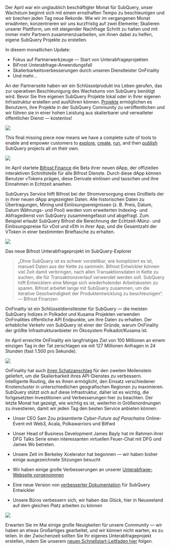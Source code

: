
Der April war ein unglaublich beschäftigter Monat für SubQuery, unser Wachstum beginnt sich mit einem ernsthaften Tempo zu beschleunigen und wir brechen jeden Tag neue Rekorde. Wie wir im vergangenen Monat erwähnten, konzentrieren wir uns kurzfristig auf zwei Elemente; Skalieren unserer Plattform, um mit steigender Nachfrage Schritt zu halten und mit immer mehr Partnern zusammenzuarbeiten, um ihnen dabei zu helfen, eigene SubQuery Projekte zu erstellen.

In diesem monatlichen Update:

-   Fokus auf Partnerwerkzeuge — Start von Unterabfrageprojekten
-   BiFrost Unterabfrage-Anwendungsfall
-   Skalierbarkeitsverbesserungen durch unseren Dienstleister OnFinality
-   Und mehr…

An der Partnerseite haben wir ein Schlüsselprodukt ins Leben gerufen, das zur operativen Beschleunigung des Wachstums von SubQuery benötigt wird. Bevor Sie Ihre eigenen SubQuery Projekte lokal oder in Ihrer eigenen Infrastruktur erstellen und ausführen können. [Projekte](https://project.subquery.network/) ermöglichen es Benutzern, ihre Projekte in der SubQuery Community zu veröffentlichen und wir führen sie in einer hohen Leistung aus skalierbarer und verwalteter öffentlicher Dienst — kostenlos!

![](https://miro.medium.com/max/1400/0*zZkmiEq5g2BbAxfl)

This final missing piece now means we have a complete suite of tools to enable and empower customers to [explore](https://explorer.subquery.network/), [create](https://doc.subquery.network/quickstart.html), [run](https://doc.subquery.network/run/indexing_query.html), and then [publish](https://doc.subquery.network/publish/publish.html#benefits) SubQuery projects all on their own.

![](https://miro.medium.com/max/1400/0*pDQgyo3phe2ZcMml)

Im April startete [Bifrost Finance](https://bifrost.finance/) die Beta ihrer neuen dApp, der offiziellen interaktiven Schnittstelle für alle Bifrost Dienste. Durch diese dApp können Benutzer vTokens prägen, diese Derivate einlösen und tauschen und ihre Einnahmen in Echtzeit ansehen.

SubQuerys Service hilft Bifrost bei der Stromversorgung eines Großteils der in ihrer neuen dApp angezeigten Daten. Alle historischen Daten zu Übertragungen, Mining und Einlösungsereignissen (z. B. Preis, Datum, Datum Währungs- und Pool) werden vom erweiterten Indexing- und Abfragedienst von SubQuery zusammengefasst und abgefragt. Zum Beispiel erlaubt SubQuery Bifrost die Berechnung der Echtzeit-Münz- und Einlösungspreise für vDot und vEth in ihrer App, und die Gesamtzahl der VToken in einer bestimmten Brieftasche zu erhalten.

![](https://miro.medium.com/max/1400/0*heWoX8Kw1nm1iYd9)

Das neue Bifrost Unterabfrageprojekt im SubQuery-Explorer

> „Ohne SubQuery ist es schwer vorstellbar, wie kompliziert es ist, manuell Daten aus der Kette zu sammeln. Bifrost Entwickler können viel Zeit damit verbringen, nach allen Transaktionsdaten in Kette zu suchen, die für Transaktionsverlauf verwendet werden soll. SubQuery hilft Entwicklern eine Menge sich wiederholender Arbeitskosten zu sparen. Bifrost arbeitet lange mit SubQuery zusammen, um die iterative Geschwindigkeit der Produktentwicklung zu beschleunigen“. — Bifrost Finanzen

OnFinality ist ein Schlüsseldienstleister für SubQuery — die meisten SubQuery Indizes in Polkadot und Kusama Projekten verwenden OnFinalities öffentliche API Endpunkte, um ihre Daten zu erhalten. Der erhebliche Verkehr von SubQuery ist einer der Gründe, warum OnFinality der größte Infrastrukturanbieter im Ökosystem Polkadot/Kusama ist.

Im April erreichte OnFinality ein langfristiges Ziel von 100 Millionen an einem einzigen Tag in der Tat zerschlagen sie mit 127 Millionen Anfragen in 24 Stunden (fast 1.500 pro Sekunde).

![](https://miro.medium.com/max/1400/0*FLq4vXluI9CTiBQ8)

OnFinality hat auch [ihren Schatzanschlag](https://kusama.polkassembly.io/treasury/72) für den zweiten Meilenstein geliefert, um die Skalierbarkeit ihres API-Dienstes zu verbessern. Intelligente Routing, die es ihnen ermöglicht, den Einsatz verschiedener Knotencluster in unterschiedlichen geografischen Regionen zu maximieren. SubQuery stützt sich auf diese Infrastruktur, daher ist es wichtig, die fortgesetzten Investitionen und Verbesserungen hier zu beachten. Der letzte Monat hat gezeigt, wie wichtig es ist, weiterhin in Größenordnungen zu investieren, damit wir jeden Tag den besten Service anbieten können.

-   Unser CEO Sam Zou präsentierte _Cyber-Future auf Parachains_ Online-Event mit Web3, Acala, Polkawarriors und Bitfwd

-   Unser Head of Business Development James Bayly hat im Rahmen ihrer DFG Talks Serie einen interessanten virtuellen Feuer-Chat mit DFG und James Wo betreten.

-   Unsere Zeit im Berkeley Xcelerator hat begonnen — wir haben bisher einige ausgezeichnete Sitzungen besucht
-   Wir haben einige große Verbesserungen an unserer [Unterabfrage-Webseite vorgenommen](https://subquery.network/)
-   Eine neue Version von [verbesserter Dokumentation](https://doc.subquery.network/) für SubQuery Entwickler
-   Unsere Büros verbessern sich, wir haben das Glück, hier in Neuseeland auf dem gleichen Platz arbeiten zu können

![](https://miro.medium.com/max/1400/0*cOsJ2TLa4yqpY0Ig)

Erwarten Sie im Mai einige große Neuigkeiten für unsere Community — wir haben an etwas Großartiges gearbeitet, und wir können nicht warten, es zu teilen. In der Zwischenzeit sollten Sie Ihr eigenes Unterabfrageprojekt erstellen, indem Sie unserem [neuen Schnellstart-Leitfaden hier](https://doc.subquery.network/quickstart.html) folgen.